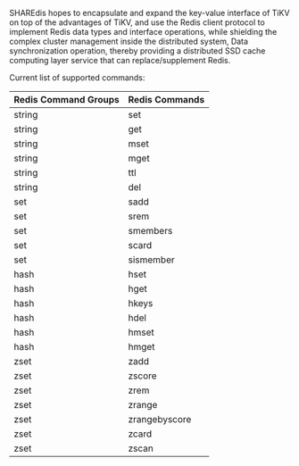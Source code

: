 SHAREdis hopes to encapsulate and expand the key-value interface of TiKV on top of the advantages of TiKV, and use the Redis client protocol to implement Redis data types and interface operations, while shielding the complex cluster management inside the distributed system, Data synchronization operation, thereby providing a distributed SSD cache computing layer service that can replace/supplement Redis.

Current list of supported commands:

| Redis Command Groups | Redis Commands |
| ------- | ------- |
| string | set |
| string | get |
| string | mset |
| string | mget |
| string | ttl |
| string | del |
| set | sadd |
| set | srem |
| set | smembers |
| set | scard |
| set | sismember |
| hash | hset |
| hash | hget |
| hash | hkeys |
| hash | hdel |
| hash | hmset |
| hash | hmget |
| zset | zadd |
| zset | zscore |
| zset | zrem |
| zset | zrange |
| zset | zrangebyscore |
| zset | zcard |
| zset | zscan |
